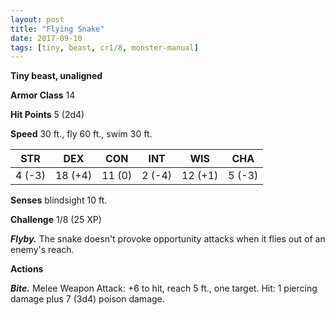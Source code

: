 ```yaml
---
layout: post
title: "Flying Snake"
date: 2017-09-10
tags: [tiny, beast, cr1/8, monster-manual]
---
```


**Tiny beast, unaligned**

**Armor Class** 14

**Hit Points** 5 (2d4)

**Speed** 30 ft., fly 60 ft., swim 30 ft.

|   STR   |   DEX   |   CON   |   INT   |   WIS   |   CHA   |
|:-----:|:-----:|:-----:|:-----:|:-----:|:-----:|
| 4 (-3) | 18 (+4) | 11 (0) | 2 (-4) | 12 (+1) | 5 (-3) |

**Senses** blindsight 10 ft.

**Challenge** 1/8 (25 XP)

***Flyby.*** The snake doesn't provoke opportunity attacks when it flies out of an enemy's reach.

**Actions**

***Bite.*** Melee Weapon Attack: +6 to hit, reach 5 ft., one target. Hit: 1 piercing damage plus 7 (3d4) poison damage.

